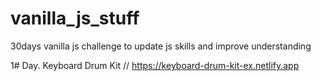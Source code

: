 # vanilla_js_stuff

30days vanilla js challenge to update js skills and improve understanding

1# Day. Keyboard Drum Kit // https://keyboard-drum-kit-ex.netlify.app

